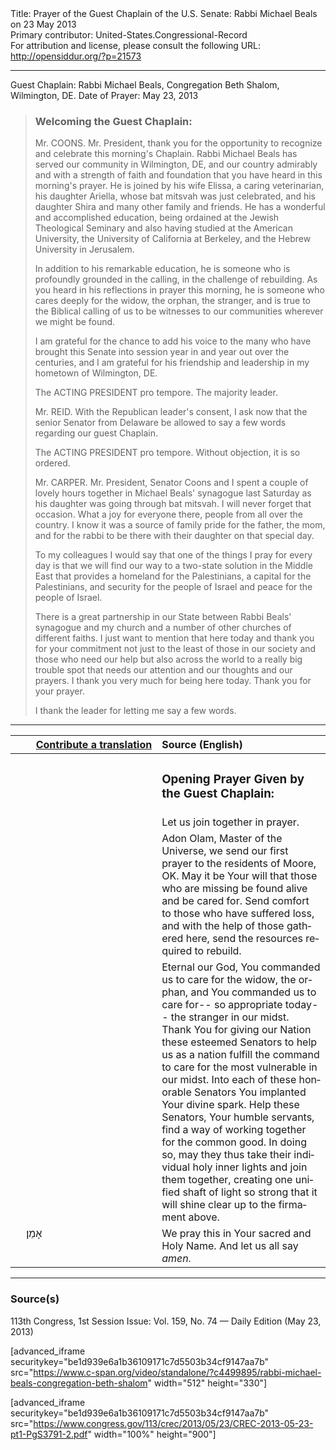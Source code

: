 <html>
<head></head>
<body>
Title: Prayer of the Guest Chaplain of the U.S. Senate: Rabbi Michael Beals on 23 May 2013<br />
Primary contributor: United-States.Congressional-Record<br />
For attribution and license, please consult the following URL: <a href="http://opensiddur.org/?p=21573">http://opensiddur.org/?p=21573</a>
<p />
<hr />

Guest Chaplain: Rabbi Michael Beals, Congregation Beth Shalom, Wilmington, DE.
Date of Prayer: May 23, 2013

<blockquote>
<h3>Welcoming the Guest Chaplain:</h3>
Mr. COONS. Mr. President, thank you for the opportunity to recognize and celebrate this morning's Chaplain. Rabbi Michael Beals has served our community in Wilmington, DE, and our country admirably and with a strength of faith and foundation that you have heard in this morning's prayer. He is joined by his wife Elissa, a caring veterinarian, his daughter Ariella, whose bat mitsvah was just celebrated, and his daughter Shira and many other family and friends. He has a wonderful and accomplished education, being ordained at the Jewish Theological Seminary and also having studied at the American University, the University of California at Berkeley, and the Hebrew University in Jerusalem.

In addition to his remarkable education, he is someone who is profoundly grounded in the calling, in the challenge of rebuilding. As you heard in his reflections in prayer this morning, he is someone who cares deeply for the widow, the orphan, the stranger, and is true to the Biblical calling of us to be witnesses to our communities wherever we might be found.

I am grateful for the chance to add his voice to the many who have brought this Senate into session year in and year out over the centuries, and I am grateful for his friendship and leadership in my hometown of Wilmington, DE.
  
The ACTING PRESIDENT pro tempore. The majority leader.

Mr. REID. With the Republican leader's consent, I ask now that the senior Senator from Delaware be allowed to say a few words regarding our guest Chaplain.

The ACTING PRESIDENT pro tempore. Without objection, it is so ordered.

Mr. CARPER. Mr. President, Senator Coons and I spent a couple of lovely hours together in Michael Beals' synagogue last Saturday as his daughter was going through bat mitsvah. I will never forget that occasion. What a joy for everyone there, people from all over the country. I know it was a source of family pride for the father, the mom, and for the rabbi to be there with their daughter on that special day.

To my colleagues I would say that one of the things I pray for every day is that we will find our way to a two-state solution in the Middle East that provides a homeland for the Palestinians, a capital for the Palestinians, and security for the people of Israel and peace for the people of Israel.

There is a great partnership in our State between Rabbi Beals' synagogue and my church and a number of other churches of different faiths. I just want to mention that here today and thank you for your commitment not just to the least of those in our society and those who need our help but also across the world to a really big trouble spot that needs our attention and our thoughts and our prayers. I thank you very much for being here today. Thank you for your prayer.

I thank the leader for letting me say a few words.
</blockquote>

<hr />

<table style="margin-left: auto;margin-right: auto;" class="draggable">
<thead><tr><th id="x" style="text-align: right;"><a href="/contributing/upload/">Contribute a translation</a></th><th style="text-align: left;">Source (English)</th></tr></thead>
<tbody>
<tr><td style="vertical-align:top;" width="46%">
<div class="liturgy" lang="he">

</span></div></td>
 
<td style="vertical-align:top;" width="53%">
<div class="english" lang="en">
<h3>Opening Prayer Given by the Guest Chaplain:</h3>
</div></td></tr>


<tr><td style="vertical-align:top;" width="46%">
<div class="liturgy" lang="he">

</span></div></td>
 
<td style="vertical-align:top;" width="53%">
<div class="english" lang="en">
Let us join together in prayer.
</div></td></tr>


<tr><td style="vertical-align:top;" width="46%">
<div class="liturgy" lang="he">

</span></div></td>
 
<td style="vertical-align:top;" width="53%">
<div class="english" lang="en">
Adon Olam, Master of the Universe, 
we send our first prayer to the residents of Moore, OK. 
May it be Your will 
that those who are missing 
be found alive 
and be cared for. 
Send comfort to those who have suffered loss, 
and with the help of those gathered here, 
send the resources required to rebuild.
</div></td></tr>


<tr><td style="vertical-align:top;" width="46%">
<div class="liturgy" lang="he">

</span></div></td>
 
<td style="vertical-align:top;" width="53%">
<div class="english" lang="en">
Eternal our God, 
You commanded us 
to care for the widow, 
the orphan, 
and You commanded us to care for--
so appropriate today--
the stranger in our midst. 
Thank You for giving our Nation 
these esteemed Senators 
to help us as a nation 
fulfill the command 
to care for the most vulnerable 
in our midst. 
Into each of these honorable Senators 
You implanted Your divine spark. 
Help these Senators, 
Your humble servants, 
find a way of working together 
for the common good. 
In doing so, 
may they thus take their individual holy inner lights 
and join them together, 
creating one unified shaft of light 
so strong 
that it will shine clear up 
to the firmament above.
</div></td></tr>


<tr><td style="vertical-align:top;" width="46%">
<div class="liturgy" lang="he">
&nbsp;
&nbsp;
אָמֵן׃
</span></div></td>
 
<td style="vertical-align:top;" width="53%">
<div class="english" lang="en">
We pray this in Your sacred and Holy Name. 
And let us all say 
<em>amen.</em>
</div></td></tr>
</tbody></table>

<hr />

<h3>Source(s)</h3>

113th Congress, 1st Session
Issue: Vol. 159, No. 74 — Daily Edition (May 23, 2013)

[advanced_iframe securitykey="be1d939e6a1b36109171c7d5503b34cf9147aa7b" src="https://www.c-span.org/video/standalone/?c4499895/rabbi-michael-beals-congregation-beth-shalom" width="512" height="330"]

[advanced_iframe securitykey="be1d939e6a1b36109171c7d5503b34cf9147aa7b" src="https://www.congress.gov/113/crec/2013/05/23/CREC-2013-05-23-pt1-PgS3791-2.pdf" width="100%" height="900"]
</body>
</html>
